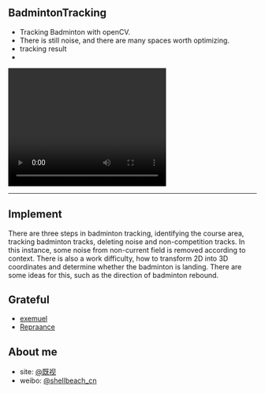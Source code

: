 ## BadmintonTracking
* Tracking Badminton with openCV.
* There is still noise, and there are many spaces worth optimizing.
* tracking result 
* 
<video src="https://gslb.miaopai.com/stream/y106ds5LNMqAgydOvgo63xov-ML90IQEnWLIww__.mp4" width="320" height="240" controls="controls">
Your browser does not support the video tag.
</video>

-------------------
## Implement
There are three steps in badminton tracking, identifying the course area, tracking badminton tracks, deleting noise and non-competition tracks.
In this instance, some noise from non-current field is removed according to context. There is also a work difficulty, how to transform 2D into 3D coordinates and determine whether the badminton is landing. There are some ideas for this, such as the direction of badminton rebound.

## Grateful
* [exemuel](https://github.com/exemuel/badminton-video-analysis) 
* [Repraance](https://github.com/Repraance/BadmintonTracking)

## About me
* site: [@既视](http://www.shellbeach.cn)
* weibo: [@shellbeach_cn](https://weibo.com/linyola)